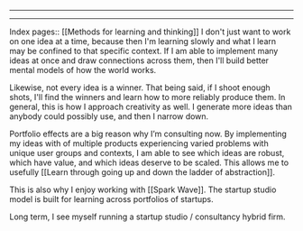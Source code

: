  ---
 ---
 
 Index pages:: [[Methods for learning and thinking]]
 I don't just want to work on one idea at a time, because then I'm learning slowly and what I learn may be confined to that specific context. If I am able to implement many ideas at once and draw connections across them, then I'll build better mental models of how the world works.
 
 Likewise, not every idea is a winner. That being said, if I shoot enough shots, I'll find the winners and learn how to more reliably produce them. In general, this is how I approach creativity as well. I generate more ideas than anybody could possibly use, and then I narrow down.
 
 Portfolio effects are a big reason why I’m consulting now. By implementing my ideas with of multiple products experiencing varied problems with unique user groups and contexts, I am able to see which ideas are robust, which have value, and which ideas deserve to be scaled. This allows me to usefully [[Learn through going up and down the ladder of abstraction]].
 
 This is also why I enjoy working with [[Spark Wave]]. The startup studio model is built for learning across portfolios of startups.
 
 Long term, I see myself running a startup studio / consultancy hybrid firm.